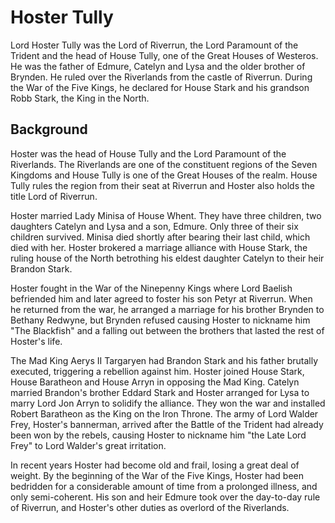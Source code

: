 # Hoster Tully

Lord Hoster Tully was the Lord of Riverrun, the Lord Paramount of the Trident and the head of House Tully, one of the Great Houses of Westeros. He was the father of Edmure, Catelyn and Lysa and the older brother of Brynden. He ruled over the Riverlands from the castle of Riverrun. During the War of the Five Kings, he declared for House Stark and his grandson Robb Stark, the King in the North.

## Background

Hoster was the head of House Tully and the Lord Paramount of the Riverlands. The Riverlands are one of the constituent regions of the Seven Kingdoms and House Tully is one of the Great Houses of the realm. House Tully rules the region from their seat at Riverrun and Hoster also holds the title Lord of Riverrun.

Hoster married Lady Minisa of House Whent. They have three children, two daughters Catelyn and Lysa and a son, Edmure. Only three of their six children survived. Minisa died shortly after bearing their last child, which died with her. Hoster brokered a marriage alliance with House Stark, the ruling house of the North betrothing his eldest daughter Catelyn to their heir Brandon Stark.

Hoster fought in the War of the Ninepenny Kings where Lord Baelish befriended him and later agreed to foster his son Petyr at Riverrun. When he returned from the war, he arranged a marriage for his brother Brynden to Bethany Redwyne, but Brynden refused causing Hoster to nickname him "The Blackfish" and a falling out between the brothers that lasted the rest of Hoster's life.

The Mad King Aerys II Targaryen had Brandon Stark and his father brutally executed, triggering a rebellion against him. Hoster joined House Stark, House Baratheon and House Arryn in opposing the Mad King. Catelyn married Brandon's brother Eddard Stark and Hoster arranged for Lysa to marry Lord Jon Arryn to solidify the alliance. They won the war and installed Robert Baratheon as the King on the Iron Throne. The army of Lord Walder Frey, Hoster's bannerman, arrived after the Battle of the Trident had already been won by the rebels, causing Hoster to nickname him "the Late Lord Frey" to Lord Walder's great irritation.

In recent years Hoster had become old and frail, losing a great deal of weight. By the beginning of the War of the Five Kings, Hoster had been bedridden for a considerable amount of time from a prolonged illness, and only semi-coherent. His son and heir Edmure took over the day-to-day rule of Riverrun, and Hoster's other duties as overlord of the Riverlands.
